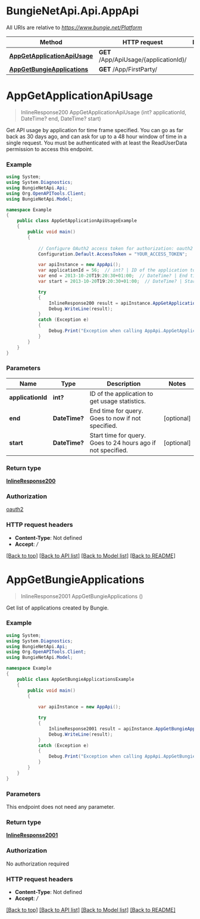# BungieNetApi.Api.AppApi

All URIs are relative to *https://www.bungie.net/Platform*

Method | HTTP request | Description
------------- | ------------- | -------------
[**AppGetApplicationApiUsage**](AppApi.md#appgetapplicationapiusage) | **GET** /App/ApiUsage/{applicationId}/ | 
[**AppGetBungieApplications**](AppApi.md#appgetbungieapplications) | **GET** /App/FirstParty/ | 


<a name="appgetapplicationapiusage"></a>
# **AppGetApplicationApiUsage**
> InlineResponse200 AppGetApplicationApiUsage (int? applicationId, DateTime? end, DateTime? start)



Get API usage by application for time frame specified. You can go as far back as 30 days ago, and can ask for up to a 48 hour window of time in a single request. You must be authenticated with at least the ReadUserData permission to access this endpoint.

### Example
```csharp
using System;
using System.Diagnostics;
using BungieNetApi.Api;
using Org.OpenAPITools.Client;
using BungieNetApi.Model;

namespace Example
{
    public class AppGetApplicationApiUsageExample
    {
        public void main()
        {
            
            // Configure OAuth2 access token for authorization: oauth2
            Configuration.Default.AccessToken = "YOUR_ACCESS_TOKEN";

            var apiInstance = new AppApi();
            var applicationId = 56;  // int? | ID of the application to get usage statistics.
            var end = 2013-10-20T19:20:30+01:00;  // DateTime? | End time for query. Goes to now if not specified. (optional) 
            var start = 2013-10-20T19:20:30+01:00;  // DateTime? | Start time for query. Goes to 24 hours ago if not specified. (optional) 

            try
            {
                InlineResponse200 result = apiInstance.AppGetApplicationApiUsage(applicationId, end, start);
                Debug.WriteLine(result);
            }
            catch (Exception e)
            {
                Debug.Print("Exception when calling AppApi.AppGetApplicationApiUsage: " + e.Message );
            }
        }
    }
}
```

### Parameters

Name | Type | Description  | Notes
------------- | ------------- | ------------- | -------------
 **applicationId** | **int?**| ID of the application to get usage statistics. | 
 **end** | **DateTime?**| End time for query. Goes to now if not specified. | [optional] 
 **start** | **DateTime?**| Start time for query. Goes to 24 hours ago if not specified. | [optional] 

### Return type

[**InlineResponse200**](InlineResponse200.md)

### Authorization

[oauth2](../README.md#oauth2)

### HTTP request headers

 - **Content-Type**: Not defined
 - **Accept**: */*

[[Back to top]](#) [[Back to API list]](../README.md#documentation-for-api-endpoints) [[Back to Model list]](../README.md#documentation-for-models) [[Back to README]](../README.md)

<a name="appgetbungieapplications"></a>
# **AppGetBungieApplications**
> InlineResponse2001 AppGetBungieApplications ()



Get list of applications created by Bungie.

### Example
```csharp
using System;
using System.Diagnostics;
using BungieNetApi.Api;
using Org.OpenAPITools.Client;
using BungieNetApi.Model;

namespace Example
{
    public class AppGetBungieApplicationsExample
    {
        public void main()
        {
            
            var apiInstance = new AppApi();

            try
            {
                InlineResponse2001 result = apiInstance.AppGetBungieApplications();
                Debug.WriteLine(result);
            }
            catch (Exception e)
            {
                Debug.Print("Exception when calling AppApi.AppGetBungieApplications: " + e.Message );
            }
        }
    }
}
```

### Parameters
This endpoint does not need any parameter.

### Return type

[**InlineResponse2001**](InlineResponse2001.md)

### Authorization

No authorization required

### HTTP request headers

 - **Content-Type**: Not defined
 - **Accept**: */*

[[Back to top]](#) [[Back to API list]](../README.md#documentation-for-api-endpoints) [[Back to Model list]](../README.md#documentation-for-models) [[Back to README]](../README.md)

